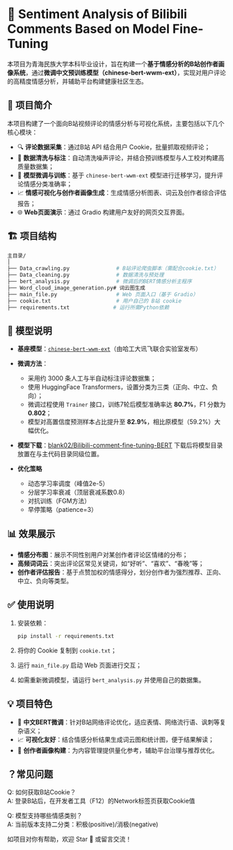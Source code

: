 # 🎯 Sentiment Analysis of Bilibili Comments Based on Model Fine-Tuning

本项目为青海民族大学本科毕业设计，旨在构建一个**基于情感分析的B站创作者画像系统**，通过**微调中文预训练模型（chinese-bert-wwm-ext）**，实现对用户评论的高精度情感分析，并辅助平台构建健康社区生态。

## 🧠 项目简介

本项目构建了一个面向B站视频评论的情感分析与可视化系统，主要包括以下几个核心模块：

* 🔍 **评论数据采集**：通过B站 API 结合用户 Cookie，批量抓取视频评论；
* 🧼 **数据清洗与标注**：自动清洗噪声评论，并结合预训练模型与人工校对构建高质量数据集；
* 🤖 **模型微调与训练**：基于 `chinese-bert-wwm-ext` 模型进行迁移学习，提升评论情感分类准确率；
* 📈 **情感可视化与创作者画像生成**：生成情感分析图表、词云及创作者综合评估报告；
* 🌐 **Web页面演示**：通过 Gradio 构建用户友好的网页交互界面。

## 🏗️ 项目结构

```bash
主目录/
│
├── Data_crawling.py               # B站评论爬虫脚本（需配合cookie.txt）
├── Data_cleaning.py               # 数据清洗与预处理
├── bert_analysis.py               # 微调后的BERT情感分析主程序
├── Word_cloud_image_generation.py# 词云图生成
├── main_file.py                   # Web 页面入口（基于 Gradio）
├── cookie.txt                     # 用户自己的 B站 cookie
├── requirements.txt              # 运行所需Python依赖
```

## 🧪 模型说明

* **基座模型**：[`chinese-bert-wwm-ext`](https://huggingface.co/hfl/chinese-bert-wwm-ext)（由哈工大讯飞联合实验室发布）

* **微调方法**：

  * 采用约 3000 条人工与半自动标注评论数据集；
  * 使用 HuggingFace Transformers，设置分类为三类（正向、中立、负向）；
  * 微调过程使用 `Trainer` 接口，训练7轮后模型准确率达 **80.7%**，F1 分数为 **0.802**；
  * 模型对高置信度预测样本占比提升至 **82.9%**，相比原模型（59.2%）大幅优化。

* **模型下载**：[blank02/Bilibili-comment-fine-tuning-BERT](https://huggingface.co/blank02/Bilibili-comment-fine-tuning-BERT)
  下载后将模型目录放置在与主代码目录同级位置。
* **优化策略**
  * 动态学习率调度（峰值2e-5）
  * 分层学习率衰减（顶层衰减系数0.8）
  * 对抗训练（FGM方法）
  * 早停策略（patience=3）

## 📊 效果展示

* **情感分布图**：展示不同性别用户对某创作者评论区情绪的分布；
* **高频词词云**：突出评论区常见关键词，如“好听”、“喜欢”、“春晚”等；
* **创作者评估报告**：基于点赞加权的情感得分，划分创作者为强烈推荐、正向、中立、负向等类型。

## ✅ 使用说明

1. 安装依赖：

   ```bash
   pip install -r requirements.txt
   ```
2. 将你的 Cookie 复制到 `cookie.txt`；
3. 运行 `main_file.py` 启动 Web 页面进行交互；
4. 如需重新微调模型，请运行 `bert_analysis.py` 并使用自己的数据集。

## 💡 项目特色

* 🔧 **中文BERT微调**：针对B站网络评论优化，适应表情、网络流行语、讽刺等复杂语义；
* 📈 **可视化友好**：结合情感分析结果生成词云图和统计图，便于结果解读；
* 🧩 **创作者画像构建**：为内容管理提供量化参考，辅助平台治理与推荐优化。


## ？常见问题
Q: 如何获取B站Cookie？  
A: 登录B站后，在开发者工具（F12）的Network标签页获取Cookie值

Q: 模型支持哪些情感类别？  
A: 当前版本支持二分类：积极(positive)/消极(negative)



如项目对你有帮助，欢迎 Star 🌟 或留言交流！
